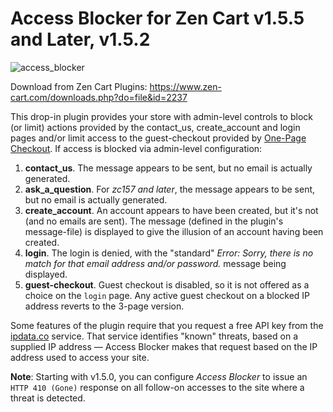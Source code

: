 # Access Blocker for Zen Cart v1.5.5 and Later, v1.5.2

![access_blocker](https://socialify.git.ci/lat9/access_blocker/image?description=1&font=Inter&forks=1&issues=1&language=1&name=1&owner=1&pattern=Floating+Cogs&pulls=1&stargazers=1&theme=Auto)

Download from Zen Cart Plugins: https://www.zen-cart.com/downloads.php?do=file&id=2237

This drop-in plugin provides your store with admin-level controls to block (or limit) actions provided by the contact_us, create_account and login pages and/or limit access to the guest-checkout provided by [One-Page Checkout](https://vinosdefrutastropicales.com/index.php?main_page=product_info&cPath=2_7&products_id=69). If access is blocked via admin-level configuration:

1. **contact_us**. The message appears to be sent, but no email is actually generated.
1. **ask_a_question**.  For *zc157 and later*, the message appears to be sent, but no email is actually generated.
1. **create_account**. An account appears to have been created, but it's not (and no emails are sent). The message (defined in the plugin's message-file) is displayed to give the illusion of an account having been created.
1. **login**. The login is denied, with the "standard" _Error: Sorry, there is no match for that email address and/or password._ message being displayed.
1. **guest-checkout**.  Guest checkout is disabled, so it is not offered as a choice on the `login` page.  Any active guest checkout on a blocked IP address reverts to the 3-page version.

Some features of the plugin require that you request a free API key from the [ipdata.co](https://ipdata.co) service. That service identifies "known" threats, based on a supplied IP address — Access Blocker makes that request based on the IP address used to access your site.

**Note**: Starting with v1.5.0, you can configure *Access Blocker* to issue an `HTTP 410 (Gone)` response on all follow-on accesses to the site where a threat is detected.

